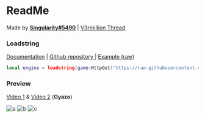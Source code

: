 # ReadMe
Made by [**Singularity#5490**](https://v3rmillion.net/member.php?action=profile&uid=947830) | [V3rmillion Thread](https://v3rmillion.net/showthread.php?pid=8377526#pid8377526)

### Loadstring
[Documentation](https://github.com/Singularity5490/rbimgui-2/blob/main/rbimgui-2-docs.pdf) | [Github repository ](https://github.com/Singularity5490/rbimgui-2) | 
[Example (raw)](https://raw.githubusercontent.com/GhostDuckyy/Ui-Librarys/main/ImGui/rbimgui-2/Example.lua)
```lua
local engine = loadstring(game:HttpGet("https://raw.githubusercontent.com/Singularity5490/rbimgui-2/main/rbimgui-2.lua"))()
```

### Preview
[Video 1](https://gyazo.com/bbbd861e8316fceb5b092fb46be08f3b) & [Video 2](https://gyazo.com/6e1eac900c292babacf3a69c8ab0fcbb) (**Gyazo**)

![a](https://external-content.duckduckgo.com/iu/?u=https%3A%2F%2Fi.imgur.com%2FiLft2Hl.png)
![b](https://external-content.duckduckgo.com/iu/?u=https%3A%2F%2Fi.imgur.com%2FCbyTtR7.png)
![c](https://external-content.duckduckgo.com/iu/?u=https%3A%2F%2Fi.imgur.com%2Fkc8Ha3Y.png)
